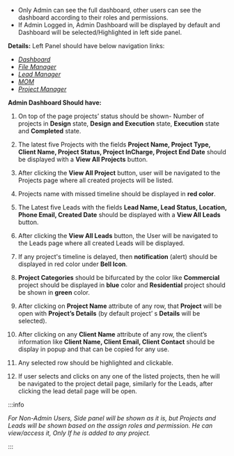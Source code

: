 - Only Admin can see the full dashboard, other users can see the dashboard according to their roles and permissions. 
- If Admin Logged in, Admin Dashboard will be displayed by default and Dashboard will be selected/Highlighted in left side panel. 

**Details:** Left Panel should have below navigation links: 
- [*Dashboard*](/docs/tutorial-basics/Dashboard.md) 
- [*File Manager*](/docs/tutorial-basics/File%20Manager)
- [*Lead Manager*](/docs/tutorial-basics/Lead%20Manager) 
- [*MOM*](/docs/tutorial-basics/MOM) 
- [*Project Manager*](/docs/tutorial-basics/Project%20Manager)

**Admin Dashboard Should have:**

1. On top of the page projects’ status should be shown- Number of projects in **Design** state, **Design and Execution** state, **Execution** state and **Completed** state. 

2. The latest five Projects with the fields **Project Name, Project Type, Client Name, Project Status, Project InCharge, Project End Date** should be displayed with a **View All Projects** button. 

3. After clicking the **View All Project** button, user will be navigated to the Projects page where all created projects will be listed. 

4. Projects name with missed timeline should be displayed in **red color**. 

5. The Latest five Leads with the fields **Lead Name, Lead Status, Location, Phone Email, Created Date** should be displayed with a **View All Leads** button. 

6. After clicking the **View All Leads** button, the User will be navigated to the Leads page where all created Leads will be displayed. 

7. If any project's timeline is delayed, then **notification** (alert) should be displayed in red color under **Bell Icon**. 

8. **Project Categories** should be bifurcated by the color like **Commercial** project should be displayed in **blue** color and **Residential** project should be shown in **green** color. 

9. After clicking on **Project Name** attribute of any row, that **Project** will be open with **Project’s Details** (by default project’ s **Details** will be selected). 

10. After clicking on any **Client Name** attribute of any row, the client’s information like **Client Name, Client Email, Client Contact** should be display in popup and that can be copied for any use. 

11. Any selected row should be highlighted and clickable. 

12. If user selects and clicks on any one of the listed projects, then he will be navigated to the project detail page, similarly for the Leads, after clicking the lead detail page will be open.

:::info

*For Non-Admin Users, Side panel will be shown as it is, but Projects and Leads will be shown based on the assign roles and permission. He can view/access it, Only If he is added to any project.*

:::


